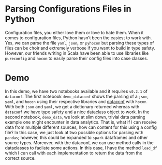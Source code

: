 # Parsing Configurations Files in Python
Configuration files, you either love them or love to hate them. When it comes to configuration files,
Python hasn't been the easiest to work with. Yes, we can parse the file `yaml`, `json`, or `pyhocon`
but parsing these types of files can be choir and extremely verbose if you want to build in type
safety. However, our friends writing in Scala have been able to use libraries like `pureconfig` and
`hocon` to easily parse their config files into case classes.

# Demo
In this demo, we have two notebooks available and it requires `v0.2.1` of `dataconf`. The first notebook 
`demo_dataconf` shows the parsing of a `json`, `yaml`, and `hocon` using their respective libraries and 
[dataconf](https://github.com/zifeo/dataconf) with `hocon`. With both `json` and `yaml`, we get a dictionary 
returned whereas with `dataconf` we have type safety and a  nice dataclass object to work. In the second notebook, 
`demo_data`, we look at slim down, trivial data parsing example one might encounter in data analytics. 
That is, what if I can receive data from multiple different sources, how can content for this using a config file? 
In this case, we just look at two possible options for parsing with `pandas`; however, this could be expanded to 
`spark` dataframes and other source types. Moreover, with the dataconf, we can use method calls in the dataclasses to 
facilate some actions. In this case, I have the method `load_df` which I can call with each implementation
to return the data from the correct source.
